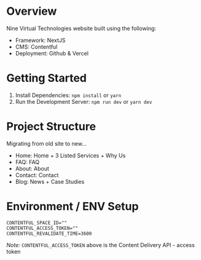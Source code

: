 # Overview

Nine Virtual Technologies website built using the following:

- Framework: NextJS
- CMS: Contentful
- Deployment: Github & Vercel

# Getting Started

1. Install Dependencies: `npm install` or `yarn`
2. Run the Development Server: `npm run dev` or `yarn dev`

# Project Structure

Migrating from old site to new...

- Home: Home + 3 Listed Services + Why Us
- FAQ: FAQ
- About: About
- Contact: Contact
- Blog: News + Case Studies

# Environment / ENV Setup

```
CONTENTFUL_SPACE_ID=""
CONTENTFUL_ACCESS_TOKEN=""
CONTENTFUL_REVALIDATE_TIME=3600
```

_Note:_ `CONTENTFUL_ACCESS_TOKEN` above is the Content Delivery API - access token
